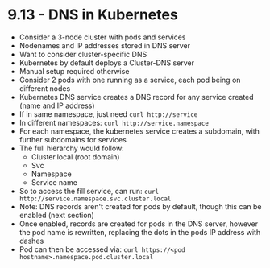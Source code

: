 # 9.13 - DNS in Kubernetes

- Consider a 3-node cluster with pods and services
- Nodenames and IP addresses stored in DNS server
- Want to consider cluster-specific DNS
- Kubernetes by default deploys a Cluster-DNS server
- Manual setup required otherwise
- Consider 2 pods with one running as a service, each pod being on different nodes
- Kubernetes DNS service creates a DNS record for any service created (name and IP
address)
- If in same namespace, just need `curl http://service`
- In different namespaces: `curl http://service.namespace`
- For each namespace, the kubernetes service creates a subdomain, with further
subdomains for services
- The full hierarchy would follow:
  - Cluster.local (root domain)
  - Svc
  - Namespace
  - Service name
- So to access the fill service, can run: `curl http://service.namespace.svc.cluster.local`
- Note: DNS records aren't created for pods by default, though this can be enabled
(next section)
- Once enabled, records are created for pods in the DNS server, however the pod
name is rewritten, replacing the dots in the pods IP address with dashes
- Pod can then be accessed via: `curl https://<pod hostname>.namespace.pod.cluster.local`
